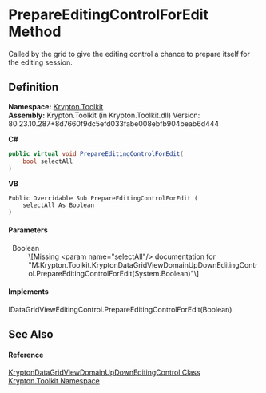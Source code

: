 # PrepareEditingControlForEdit Method


Called by the grid to give the editing control a chance to prepare itself for the editing session.



## Definition
**Namespace:** <a href="79d2eac2-21f4-54ff-7552-b20c33c30600.md">Krypton.Toolkit</a>  
**Assembly:** Krypton.Toolkit (in Krypton.Toolkit.dll) Version: 80.23.10.287+8d7660f9dc5efd033fabe008ebfb904beab6d444

**C#**
``` C#
public virtual void PrepareEditingControlForEdit(
	bool selectAll
)
```
**VB**
``` VB
Public Overridable Sub PrepareEditingControlForEdit ( 
	selectAll As Boolean
)
```



#### Parameters
<dl><dt>  Boolean</dt><dd>\[Missing &lt;param name="selectAll"/&gt; documentation for "M:Krypton.Toolkit.KryptonDataGridViewDomainUpDownEditingControl.PrepareEditingControlForEdit(System.Boolean)"\]</dd></dl>

#### Implements
IDataGridViewEditingControl.PrepareEditingControlForEdit(Boolean)  


## See Also


#### Reference
<a href="460147c0-1f7c-e923-e3d2-eb287df58813.md">KryptonDataGridViewDomainUpDownEditingControl Class</a>  
<a href="79d2eac2-21f4-54ff-7552-b20c33c30600.md">Krypton.Toolkit Namespace</a>  

